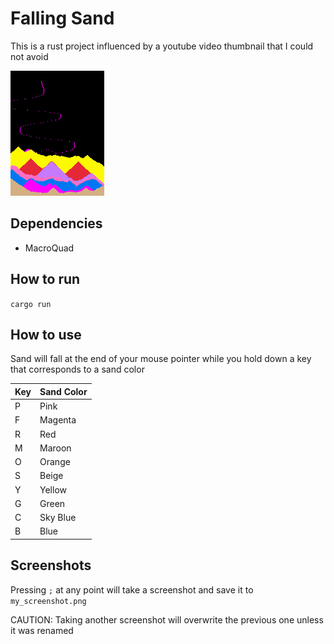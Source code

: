 # Falling Sand
This is a rust project influenced by a youtube video thumbnail that I could not avoid

![example](docs/readme.png)

## Dependencies
- MacroQuad

## How to run
`cargo run`

## How to use
Sand will fall at the end of your mouse pointer while you hold down a key that corresponds to a sand color

| Key | Sand Color |
|-|-|
| P | Pink |
| F | Magenta |
| R | Red |
| M | Maroon |
| O | Orange |
| S | Beige |
| Y | Yellow |
| G | Green |
| C | Sky Blue |
| B | Blue |

## Screenshots
Pressing `;` at any point will take a screenshot and save it to `my_screenshot.png`

CAUTION: Taking another screenshot will overwrite the previous one unless it was renamed
